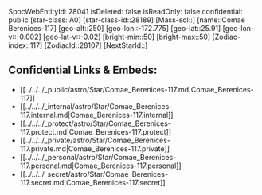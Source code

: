 ﻿---
location: [25.91,-172.775,250]
type: Station
tags:
- astro/Star

---
SpocWebEntityId: 28041
isDeleted: false
isReadOnly: false
confidential: public
[star-class::A0]
[star-class-id::28189]
[Mass-sol::]
[name::Comae Berenices-117]
[geo-alt::250]
[geo-lon::-172.775]
[geo-lat::25.91]
[geo-lon-v::-0.002]
[geo-lat-v::-0.02]
[bright-min::50]
[bright-max::50]
[Zodiac-index::117]
[ZodiacId::28107]
[NextStarId::]



## Confidential Links & Embeds: 
- [[../../../_public/astro/Star/Comae_Berenices-117.md|Comae_Berenices-117]] 
- [[../../../_internal/astro/Star/Comae_Berenices-117.internal.md|Comae_Berenices-117.internal]] 
- [[../../../_protect/astro/Star/Comae_Berenices-117.protect.md|Comae_Berenices-117.protect]] 
- [[../../../_private/astro/Star/Comae_Berenices-117.private.md|Comae_Berenices-117.private]] 
- [[../../../_personal/astro/Star/Comae_Berenices-117.personal.md|Comae_Berenices-117.personal]] 
- [[../../../_secret/astro/Star/Comae_Berenices-117.secret.md|Comae_Berenices-117.secret]]

